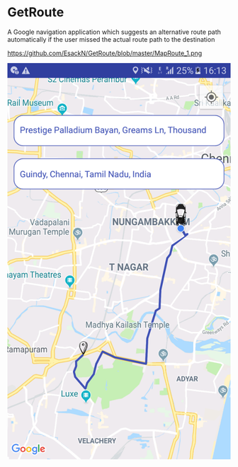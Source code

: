 # GetRoute
A Google navigation application which suggests an alternative route path automatically if the user missed the actual route path to the destination

https://github.com/EsackN/GetRoute/blob/master/MapRoute_1.png

![alt text](https://github.com/EsackN/GetRoute/blob/master/MapRoute_1.png)



